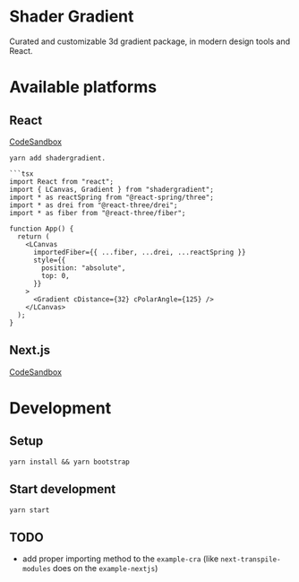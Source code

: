 # Shader Gradient

Curated and customizable 3d gradient package, in modern design tools and React.

# Available platforms

## React

[CodeSandbox](https://codesandbox.io/s/github/ruucm/shadergradient/tree/main/packages/example-cra)

````
yarn add shadergradient.

```tsx
import React from "react";
import { LCanvas, Gradient } from "shadergradient";
import * as reactSpring from "@react-spring/three";
import * as drei from "@react-three/drei";
import * as fiber from "@react-three/fiber";

function App() {
  return (
    <LCanvas
      importedFiber={{ ...fiber, ...drei, ...reactSpring }}
      style={{
        position: "absolute",
        top: 0,
      }}
    >
      <Gradient cDistance={32} cPolarAngle={125} />
    </LCanvas>
  );
}
````

## Next.js

[CodeSandbox](https://codesandbox.io/s/github/ruucm/shadergradient/tree/main/packages/example-nextjs)

# Development

## Setup

```
yarn install && yarn bootstrap
```

## Start development

```
yarn start
```

## TODO

- add proper importing method to the `example-cra` (like `next-transpile-modules` does on the `example-nextjs`)
